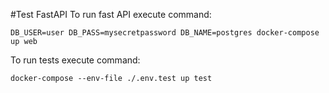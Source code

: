 #Test FastAPI
To run fast API execute command:
```
DB_USER=user DB_PASS=mysecretpassword DB_NAME=postgres docker-compose up web
```
To run tests execute command:
```
docker-compose --env-file ./.env.test up test
```
